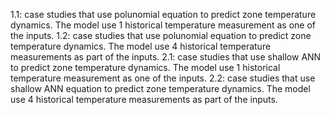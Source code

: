 1.1: case studies that use polunomial equation to predict zone temperature dynamics. The model use 1 historical temperature measurement as one of the inputs.
1.2: case studies that use polunomial equation to predict zone temperature dynamics. The model use 4 historical temperature measurements as part of the inputs.
2.1: case studies that use shallow ANN to predict zone temperature dynamics. The model use 1 historical temperature measurement as one of the inputs.
2.2: case studies that use shallow ANN equation to predict zone temperature dynamics. The model use 4 historical temperature measurements as part of the inputs.